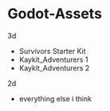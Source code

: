 # Godot-Assets
3d
- Survivors Starter Kit
- Kaykit_Adventurers 1
- Kaykit_Adventurers 2

2d
- everything else i think
